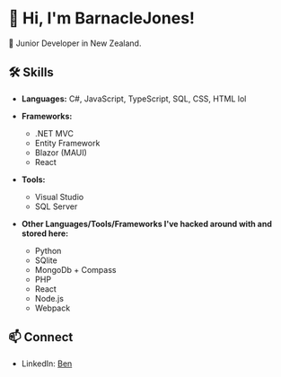 # 👋 Hi, I'm BarnacleJones!

🚀 Junior Developer in New Zealand.

## 🛠️ Skills

- **Languages:** C#, JavaScript, TypeScript, SQL, CSS, HTML lol

- **Frameworks:** 
  - .NET MVC
  - Entity Framework
  - Blazor (MAUI)
  - React

- **Tools:**
  - Visual Studio
  - SQL Server

- **Other Languages/Tools/Frameworks I've hacked around with and stored here:**
  - Python
  - SQlite
  - MongoDb + Compass
  - PHP
  - React
  - Node.js
  - Webpack

## 📫 Connect

- LinkedIn: [Ben](https://www.linkedin.com/in/ben-jones-2023b6209/)
